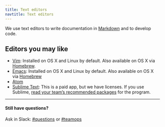 ```yaml
---
title: Text editors
navtitle: Text editors
---
```


We use text editors to write documentation in [Markdown](https://github.com/adam-p/markdown-here/wiki/Markdown-Cheatsheet) and to develop code.

## Editors you may like

* [Vim](http://www.vim.org/download.php): Installed on OS X and Linux by
  default. Also available on OS X via [Homebrew](http://brew.sh/).
* [Emacs](https://www.gnu.org/software/emacs/): Installed on OS X and Linux
  by default. Also available on OS X via [Homebrew](http://brew.sh/)
* [Atom](https://atom.io/)
* [Sublime Text](http://www.sublimetext.com/): This is a paid app, but we have licenses. If you use Sublime, [read your team’s recommended packages](https://gsa-tts.slack.com/archives/general-talk/p1454077646000991) for the program.

---

#### Still have questions?

Ask in Slack: [#questions](https://gsa-tts.slack.com/messages/questions/) or [#teamops](https://gsa-tts.slack.com/messages/teamops/)
